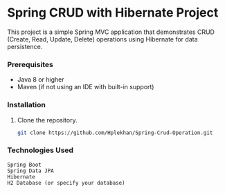 # Spring CRUD with Hibernate Project

This project is a simple Spring MVC application that demonstrates CRUD (Create, Read, Update, Delete) operations using Hibernate for data persistence.

### Prerequisites

- Java 8 or higher
- Maven (if not using an IDE with built-in support)

### Installation

1. Clone the repository.
   ```bash
   git clone https://github.com/Hplekhan/Spring-Crud-Operation.git

### Technologies Used
    Spring Boot
    Spring Data JPA
    Hibernate
    H2 Database (or specify your database) 

   

